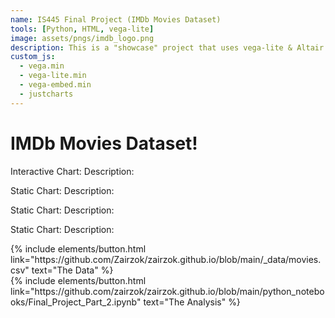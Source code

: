 ```yaml
---
name: IS445 Final Project (IMDb Movies Dataset)
tools: [Python, HTML, vega-lite]
image: assets/pngs/imdb_logo.png
description: This is a "showcase" project that uses vega-lite & Altair & Python for interactive viz!
custom_js:
  - vega.min
  - vega-lite.min
  - vega-embed.min
  - justcharts
---
```



# IMDb Movies Dataset!

Interactive Chart:
<vegachart schema-url="{{ site.baseurl }}/assets/json/final_pt2_interactive1.json" style="width: 100%"></vegachart>
Description: 

Static Chart:
<vegachart schema-url="{{ site.baseurl }}/assets/json/final_pt2_Title_Budget_Basic.json" style="width: 100%"></vegachart>
Description: 

Static Chart:
<vegachart schema-url="{{ site.baseurl }}/assets/json/final_pt2_Title_Rating_Basic.json" style="width: 100%"></vegachart>
Description: 

Static Chart:
<vegachart schema-url="{{ site.baseurl }}/assets/json/final_pt2_Title_Rating_Line.json" style="width: 100%"></vegachart>
Description: 


<div class="left">
{% include elements/button.html link="https://github.com/Zairzok/zairzok.github.io/blob/main/_data/movies.csv" text="The Data" %}
</div>

<div class="right">
{% include elements/button.html link="https://github.com/zairzok/zairzok.github.io/blob/main/python_notebooks/Final_Project_Part_2.ipynb" text="The Analysis" %}
</div>

